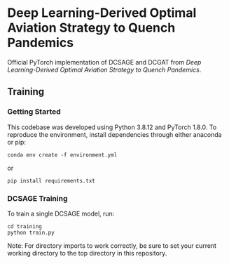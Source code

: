 # Deep Learning-Derived Optimal Aviation Strategy to Quench Pandemics
Official PyTorch implementation of DCSAGE and DCGAT from *Deep Learning-Derived Optimal Aviation Strategy to Quench Pandemics*.

<!-- Insert Link in brackets here, e.g.: [blogpost] [arXiv] [Yannic Kilcher's video] -->

<!-- Insert figure link -->

## Training
### Getting Started
This codebase was developed using Python 3.8.12 and PyTorch 1.8.0. To reproduce the environment, install dependencies through either anaconda or pip:

```
conda env create -f environment.yml
```

or

```
pip install requirements.txt
```


### DCSAGE Training
To train a single DCSAGE model, run:

```
cd training
python train.py
```


Note: For directory imports to work correctly, be sure to set your current 
working directory to the top directory in this repository.
